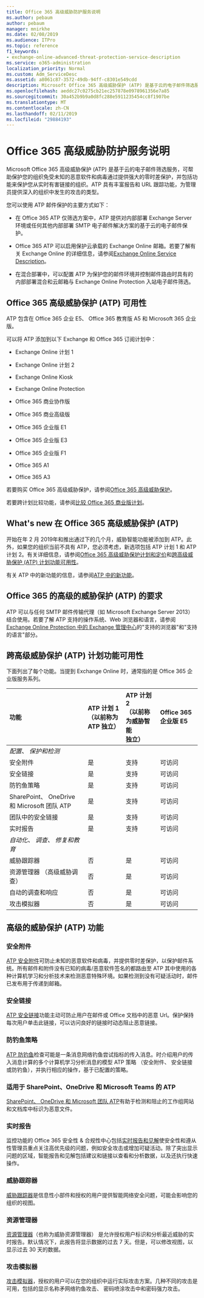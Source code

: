 ```yaml
---
title: Office 365 高级威胁防护服务说明
ms.author: pebaum
author: pebaum
manager: mnirkhe
ms.date: 02/08/2019
ms.audience: ITPro
ms.topic: reference
f1_keywords:
- exchange-online-advanced-threat-protection-service-description
ms.service: o365-administration
localization_priority: Normal
ms.custom: Adm_ServiceDesc
ms.assetid: a8061c87-3572-49db-94ff-c8301e549cdd
description: Microsoft Office 365 高级威胁保护 (ATP) 是基于云的电子邮件筛选服务，可帮助保护您的组织免受未知的恶意软件和病毒通过提供强大的零时差保护，并包括功能来保护您从实时有害链接的组织。ATP 具有丰富报告和 URL 跟踪功能，为管理员提供深入的组织中发生的攻击的类型。
ms.openlocfilehash: aeddc27c0275cb21ec257878e0978961356e7a85
ms.sourcegitcommit: 30a452b9b9a0d8fc288e5911235454cc8f1907be
ms.translationtype: MT
ms.contentlocale: zh-CN
ms.lasthandoff: 02/11/2019
ms.locfileid: "29884193"
---
```

# <a name="office-365-advanced-threat-protection-service-description"></a>Office 365 高级威胁防护服务说明

Microsoft Office 365 高级威胁保护 (ATP) 是基于云的电子邮件筛选服务，可帮助保护您的组织免受未知的恶意软件和病毒通过提供强大的零时差保护，并包括功能来保护您从实时有害链接的组织。ATP 具有丰富报告和 URL 跟踪功能，为管理员提供深入的组织中发生的攻击的类型。
  
您可以使用 ATP 邮件保护的主要方式如下：
  
- 在 Office 365 ATP 仅筛选方案中，ATP 提供对内部部署 Exchange Server 环境或任何其他内部部署 SMTP 电子邮件解决方案的基于云的电子邮件保护。
    
- Office 365 ATP 可以启用保护云承载的 Exchange Online 邮箱。若要了解有关 Exchange Online 的详细信息，请参阅[Exchange Online Service Description](exchange-online-service-description/exchange-online-service-description.md)。
    
- 在混合部署中，可以配置 ATP 为保护您的邮件环境并控制邮件路由时具有的内部部署混合和云邮箱与 Exchange Online Protection 入站电子邮件筛选。
    
## <a name="office-365-advanced-threat-protection-atp-availability"></a>Office 365 高级威胁保护 (ATP) 可用性

ATP 包含在 Office 365 企业 E5、 Office 365 教育版 A5 和 Microsoft 365 企业版。 
  
可以将 ATP 添加到以下 Exchange 和 Office 365 订阅计划中： 
  
- Exchange Online 计划 1
    
- Exchange Online 计划 2
    
- Exchange Online Kiosk
    
- Exchange Online Protection
    
- Office 365 商业协作版
    
- Office 365 商业高级版
    
- Office 365 企业版 E1
    
- Office 365 企业版 E3
    
- Office 365 企业版 F1
    
- Office 365 A1
    
- Office 365 A3
    
若要购买 Office 365 高级威胁保护，请参阅[Office 365 高级威胁保护](https://products.office.com/exchange/advance-threat-protection#pmg-allup-content)。
  
若要跨计划比较功能，请参阅[比较 Office 365 商业版计划](http://go.microsoft.com/fwlink/?LinkID=799177&amp;clcid=0x409)。
  
## <a name="whats-new-in-office-365-advanced-threat-protection-atp"></a>What's new 在 Office 365 高级威胁保护 (ATP)

开始在年 2 月 2019年和推出通过下的几个月，威胁智能功能被添加到 ATP。此外，如果您的组织当前不具有 ATP，您必须考虑，新选项包括 ATP 计划 1 和 ATP 计划 2。有关详细信息，请参阅[Office 365 高级威胁保护计划和定价](https://products.office.com/en-us/exchange/advance-threat-protection#pmg-allup-content)和[跨高级威胁保护 (ATP) 计划功能可用性](#feature-availability-across-advanced-threat-protection-atp-plans)。

有关 ATP 中的新功能的信息，请参阅[ATP 中的新功能](https://docs.microsoft.com/office365/securitycompliance/office-365-atp#new-features-are-continually-being-added-to-atp)。
  
## <a name="requirements-for-office-365-advanced-threat-protection-atp"></a>Office 365 的高级的威胁保护 (ATP) 的要求

ATP 可以与任何 SMTP 邮件传输代理（如 Microsoft Exchange Server 2013）结合使用。若要了解 ATP 支持的操作系统、Web 浏览器和语言，请参阅 [Exchange Online Protection 中的 Exchange 管理中心](https://go.microsoft.com/fwlink/p/?LinkId=282381)的"支持的浏览器"和"支持的语言"部分。
  
## <a name="feature-availability-across-advanced-threat-protection-atp-plans"></a>跨高级威胁保护 (ATP) 计划功能可用性

下面列出了每个功能。当提到 Exchange Online 时，通常指的是 Office 365 企业版服务系列。
  
|**功能**|**ATP 计划 1**<br>（以前称为 ATP 独立）|**ATP 计划 2**<br>（以前称为威胁智能 <br>独立） | Office 365 企业版 E5| 
|:-----|:-----|:-----|:-----|
| *配置、 保护和检测* | 
|安全附件 |是|支持 |可访问|
|安全链接 |是|支持 |可访问 | 
|防钓鱼策略 |是 |支持 |可访问 |
|SharePoint、 OneDrive 和 Microsoft 团队 ATP |是 |支持 |可访问|
|团队中的安全链接 |是|支持 |可访问 |
|实时报告 |是 |支持 |可访问|
|*自动化、 调查、 修复和教育* |
|威胁跟踪器 |否 |是 |可访问 |
|资源管理器 （高级威胁调查） |否 |是 |可访问 |
|自动的调查和响应  |否 |是 |可访问 |
|攻击模拟器 |否 |是 |可访问 |

   
## <a name="advanced-threat-protection-atp-capabilities"></a>高级的威胁保护 (ATP) 功能

### <a name="safe-attachments"></a>安全附件

[ATP 安全附件](https://docs.microsoft.com/office365/securitycompliance/atp-safe-attachments)可防止未知的恶意软件和病毒，并提供零时差保护，以保护邮件系统。所有邮件和附件没有已知的病毒/恶意软件签名的都路由至 ATP 其中使用的各种计算机学习和分析技术来检测恶意特殊环境。如果检测到没有可疑活动时，邮件已发布用于传递到邮箱。 

### <a name="safe-links"></a>安全链接

[ATP 安全链接](https://docs.microsoft.com/Office365/SecurityCompliance/atp-safe-links)功能主动可防止用户在邮件或 Office 文档中的恶意 Url。保护保持每次用户单击此链接，可以访问良好的链接时动态阻止恶意链接。

### <a name="anti-phishing-policies"></a>防钓鱼策略

[ATP 防钓鱼](https://docs.microsoft.com/office365/securitycompliance/atp-anti-phishing)检查可能是一条消息网络钓鱼尝试指标的传入消息。时介绍用户的传入消息计算的多个计算机学习分析消息的模型 ATP 策略 （安全附件、 安全链接或防钓鱼），并执行相应的操作，基于已配置的策略。
  
### <a name="atp-for-sharepoint-onedrive-and-microsoft-teams"></a>适用于 SharePoint、OneDrive 和 Microsoft Teams 的 ATP

[SharePoint、 OneDrive 和 Microsoft 团队 ATP](https://docs.microsoft.com/office365/securitycompliance/atp-for-spo-odb-and-teams)有助于检测和阻止的工作组网站和文档库中标识为恶意文件。

### <a name="real-time-reports"></a>实时报告

监控功能的 Office 365 安全性 & 合规性中心包括[实时报告和见解](https://docs.microsoft.com/office365/securitycompliance/view-reports-for-atp)使安全性和遵从性管理员重点关注高优先级的问题，例如安全攻击或增加可疑活动。除了突出显示问题的区域，智能报告和见解包括建议和链接以查看和分析数据，以及还执行快速操作。 
  
### <a name="threat-trackers"></a>威胁跟踪器

[威胁跟踪器](https://docs.microsoft.com/office365/securitycompliance/threat-trackers)是信息性小部件和授权的用户提供智能网络安全问题，可能会影响您的组织的视图。

### <a name="explorer"></a>资源管理器

[资源管理器](https://docs.microsoft.com/office365/securitycompliance/use-explorer-in-security-and-compliance)（也称为威胁资源管理器） 是允许授权用户标识和分析最近威胁的实时报告。默认情况下，此报告将显示数据的过去 7 天。但是，可以修改视图，以显示过去 30 天的数据。 

### <a name="attack-simulator"></a>攻击模拟器
  
[攻击模拟器](https://docs.microsoft.com/office365/SecurityCompliance/attack-simulator)，授权的用户可以在您的组织中运行实际攻击方案。几种不同的攻击是可用，包括的显示名称矛网络钓鱼攻击、 密码喷涂攻击中和密码强力攻击。